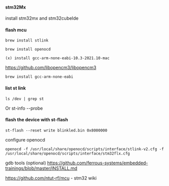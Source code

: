 #### stm32Mx 

install stm32mx and stm32cubeIde

#### flash mcu 

	brew install stlink

	brew install openocd

	(x) install gcc-arm-none-eabi-10.3-2021.10-mac


https://github.com/libopencm3/libopencm3

	brew install gcc-arm-none-eabi

#### list st link 
	ls /dev | grep st

Or
	st-info --probe

#### flash the device with st-flash

	st-flash --reset write blinkled.bin 0x8000000


configure openocd

	openocd -f /usr/local/share/openocd/scripts/interface/stlink-v2.cfg -f /usr/local/share/openocd/scripts/interface/stm32flx.cfg

gdb tools (optional)
https://github.com/ferrous-systems/embedded-trainings/blob/master/INSTALL.md


https://github.com/ntut-rf/mcu - stm32 wiki
